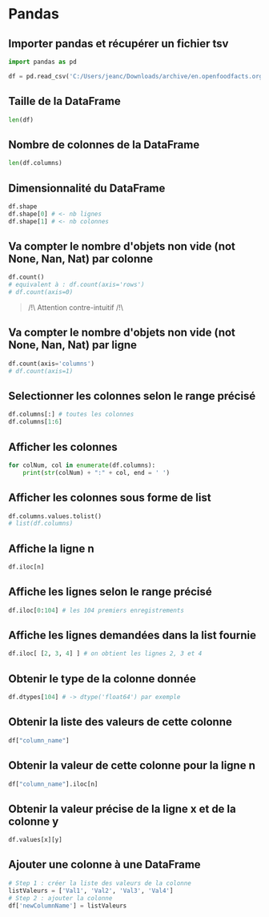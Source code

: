 # Pandas


## Importer pandas et récupérer un fichier tsv
```python
import pandas as pd

df = pd.read_csv('C:/Users/jeanc/Downloads/archive/en.openfoodfacts.org.products.tsv', sep='\t', header=0)
```


## Taille de la DataFrame
```python
len(df) 
```

## Nombre de colonnes de la DataFrame
```python
len(df.columns)
```

## Dimensionnalité du DataFrame
```python
df.shape
df.shape[0] # <- nb lignes
df.shape[1] # <- nb colonnes
```

## Va compter le nombre d'objets non vide (not None, Nan, Nat) par colonne
```python
df.count()
# equivalent à : df.count(axis='rows')
# df.count(axis=0)
```
> /!\ Attention contre-intuitif /!\

## Va compter le nombre d'objets non vide (not None, Nan, Nat) par ligne
```python
df.count(axis='columns')
# df.count(axis=1)
```


## Selectionner les colonnes selon le range précisé
```python
df.columns[:] # toutes les colonnes
df.columns[1:6]
```

## Afficher les colonnes
```python
for colNum, col in enumerate(df.columns):
    print(str(colNum) + ":" + col, end = ' ')
```

## Afficher les colonnes sous forme de list
```python
df.columns.values.tolist()
# list(df.columns)
```

## Affiche la ligne n
```python
df.iloc[n]
```

## Affiche les lignes selon le range précisé
```python
df.iloc[0:104] # les 104 premiers enregistrements
```

## Affiche les lignes demandées dans la list fournie
```python
df.iloc[ [2, 3, 4] ] # on obtient les lignes 2, 3 et 4
```

## Obtenir le type de la colonne donnée
```python
df.dtypes[104] # -> dtype('float64') par exemple
```

## Obtenir la liste des valeurs de cette colonne
```python
df["column_name"]
```

## Obtenir la valeur de cette colonne pour la ligne n
```python
df["column_name"].iloc[n]
```

## Obtenir la valeur précise de la ligne x et de la colonne y
```python
df.values[x][y]
```

## Ajouter une colonne à une DataFrame
```python
# Step 1 : créer la liste des valeurs de la colonne
listValeurs = ['Val1', 'Val2', 'Val3', 'Val4']
# Step 2 : ajouter la colonne
df['newColumnName'] = listValeurs
```


